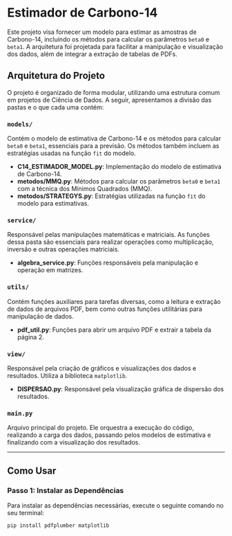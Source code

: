 # Estimador de Carbono-14

Este projeto visa fornecer um modelo para estimar as amostras de Carbono-14, incluindo os métodos para calcular os parâmetros `beta0` e `beta1`. A arquitetura foi projetada para facilitar a manipulação e visualização dos dados, além de integrar a extração de tabelas de PDFs.

## Arquitetura do Projeto

O projeto é organizado de forma modular, utilizando uma estrutura comum em projetos de Ciência de Dados. A seguir, apresentamos a divisão das pastas e o que cada uma contém:

### `models/`
Contém o modelo de estimativa de Carbono-14 e os métodos para calcular `beta0` e `beta1`, essenciais para a previsão. Os métodos também incluem as estratégias usadas na função `fit` do modelo.

- **C14_ESTIMADOR_MODEL.py**: Implementação do modelo de estimativa de Carbono-14.
- **metodos/MMQ.py**: Métodos para calcular os parâmetros `beta0` e `beta1` com a técnica dos Mínimos Quadrados (MMQ).
- **metodos/STRATEGYS.py**: Estratégias utilizadas na função `fit` do modelo para estimativas.

### `service/`
Responsável pelas manipulações matemáticas e matriciais. As funções dessa pasta são essenciais para realizar operações como multiplicação, inversão e outras operações matriciais.

- **algebra_service.py**: Funções responsáveis pela manipulação e operação em matrizes.

### `utils/`
Contém funções auxiliares para tarefas diversas, como a leitura e extração de dados de arquivos PDF, bem como outras funções utilitárias para manipulação de dados.

- **pdf_util.py**: Funções para abrir um arquivo PDF e extrair a tabela da página 2.

### `view/`
Responsável pela criação de gráficos e visualizações dos dados e resultados. Utiliza a biblioteca `matplotlib`.

- **DISPERSAO.py**: Responsável pela visualização gráfica de dispersão dos resultados.

### `main.py`
Arquivo principal do projeto. Ele orquestra a execução do código, realizando a carga dos dados, passando pelos modelos de estimativa e finalizando com a visualização dos resultados.

---

## Como Usar

### Passo 1: Instalar as Dependências

Para instalar as dependências necessárias, execute o seguinte comando no seu terminal:

```bash
pip install pdfplumber matplotlib

